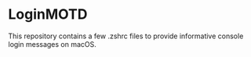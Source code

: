# LoginMOTD
This repository contains a few .zshrc files to provide informative console login messages on macOS.
